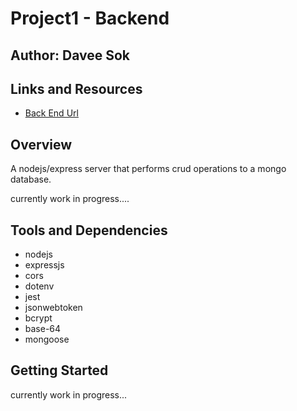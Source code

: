 # Project1 - Backend

## Author: Davee Sok

## Links and Resources

- [Back End Url](https://offerup-clone.herokuapp.com/)

## Overview

A nodejs/express server that performs crud operations to a mongo database.

currently work in progress....

## Tools and Dependencies

- nodejs
- expressjs
- cors
- dotenv
- jest
- jsonwebtoken
- bcrypt
- base-64
- mongoose

## Getting Started

currently work in progress...
